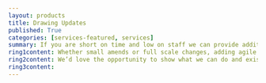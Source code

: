 ```yaml
---
layout: products
title: Drawing Updates
published: True
categories: [services-featured, services]
summary: If you are short on time and low on staff we can provide additional resource and make alterations, changes and updates to existing CAD drawings. 
ring1content: Whether small amends or full scale changes, adding agile areas or important H&S information, we’ll get the job done.
ring2content: We’d love the opportunity to show what we can do and existing CAD drawing updates are an ideal way to see our speed, expertise and accuracy.
ring3content:
---
```


